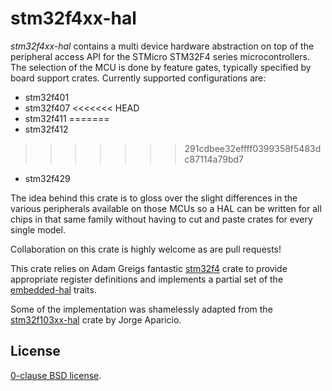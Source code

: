 stm32f4xx-hal
=============

_stm32f4xx-hal_ contains a multi device hardware abstraction on top of the
peripheral access API for the STMicro STM32F4 series microcontrollers. The
selection of the MCU is done by feature gates, typically specified by board
support crates. Currently supported configurations are:

* stm32f401
* stm32f407
<<<<<<< HEAD
* stm32f411
=======
* stm32f412
>>>>>>> 291cdbee32effff0399358f5483dc87114a79bd7
* stm32f429

The idea behind this crate is to gloss over the slight differences in the
various peripherals available on those MCUs so a HAL can be written for all
chips in that same family without having to cut and paste crates for every
single model.

Collaboration on this crate is highly welcome as are pull requests!

This crate relies on Adam Greigs fantastic [stm32f4][] crate to provide
appropriate register definitions and implements a partial set of the
[embedded-hal][] traits.

Some of the implementation was shamelessly adapted from the [stm32f103xx-hal][]
crate by Jorge Aparicio.

[stm32f4]: https://crates.io/crates/stm32f4
[stm32f103xx-hal]: https://github.com/japaric/stm32f103xx-hal
[embedded-hal]: https://github.com/japaric/embedded-hal.git

License
-------

[0-clause BSD license](LICENSE-0BSD.txt).
